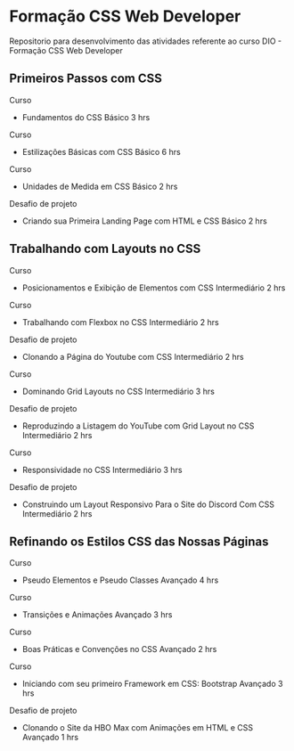 # Formação CSS Web Developer
Repositorio para desenvolvimento das atividades referente ao curso DIO - Formação CSS Web Developer

## Primeiros Passos com CSS

Curso
- Fundamentos do CSS
Básico
3 hrs

Curso
- Estilizações Básicas com CSS
Básico
6 hrs

Curso
- Unidades de Medida em CSS
Básico
2 hrs

Desafio de projeto
- Criando sua Primeira Landing Page com HTML e CSS
Básico
2 hrs

## Trabalhando com Layouts no CSS

Curso
- Posicionamentos e Exibição de Elementos com CSS
Intermediário
2 hrs

Curso
- Trabalhando com Flexbox no CSS
Intermediário
2 hrs

Desafio de projeto
- Clonando a Página do Youtube com CSS
Intermediário
2 hrs

Curso
- Dominando Grid Layouts no CSS
Intermediário
3 hrs

Desafio de projeto
- Reproduzindo a Listagem do YouTube com Grid Layout no CSS
Intermediário
2 hrs

Curso
- Responsividade no CSS
Intermediário
3 hrs

Desafio de projeto
- Construindo um Layout Responsivo Para o Site do Discord Com CSS
Intermediário
2 hrs

## Refinando os Estilos CSS das Nossas Páginas

Curso
- Pseudo Elementos e Pseudo Classes
Avançado
4 hrs

Curso
- Transições e Animações
Avançado
3 hrs

Curso
- Boas Práticas e Convenções no CSS
Avançado
2 hrs

Curso
- Iniciando com seu primeiro Framework em CSS: Bootstrap
Avançado
3 hrs

Desafio de projeto
- Clonando o Site da HBO Max com Animações em HTML e CSS
Avançado
1 hrs
